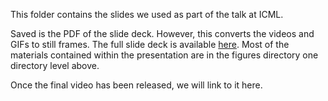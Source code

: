 This folder contains the slides we used as part of the talk at ICML.  

Saved is the PDF of the slide deck.  However, this converts the videos and GIFs to still frames.  The full slide deck is available [here](https://docs.google.com/presentation/d/1BpuXbPZsIXwLCQYxTjQg6c_piSAAUspu8u95jSTUzao/edit?usp=sharing).  Most of the materials contained within the presentation are in the figures directory one directory level above.

Once the final video has been released, we will link to it here.
